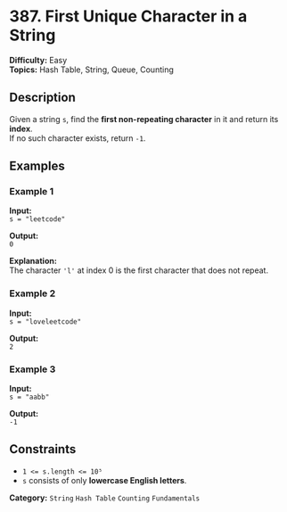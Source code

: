# 387. First Unique Character in a String

**Difficulty:** Easy  
**Topics:** Hash Table, String, Queue, Counting  

## Description
Given a string `s`, find the **first non-repeating character** in it and return its **index**.  
If no such character exists, return `-1`.

## Examples

### Example 1
**Input:**  
`s = "leetcode"`  

**Output:**  
`0`  

**Explanation:**  
The character `'l'` at index 0 is the first character that does not repeat.

### Example 2
**Input:**  
`s = "loveleetcode"`  

**Output:**  
`2`  

### Example 3
**Input:**  
`s = "aabb"`  

**Output:**  
`-1`

## Constraints
- `1 <= s.length <= 10⁵`  
- `s` consists of only **lowercase English letters**.

**Category:** `String` `Hash Table` `Counting` `Fundamentals`
